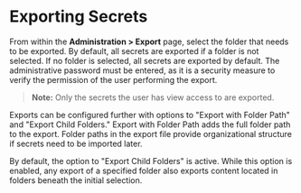 [title]: # (Exporting Secrets)
[tags]: # (Exporting Secrets)
[priority]: # (1000)

# Exporting Secrets

From within the **Administration > Export** page, select the folder that needs to be exported. By default, all secrets are exported if a folder is not selected. If no folder is selected, all secrets are exported by default. The administrative password must be entered, as it is a security measure to verify the permission of the user performing the export.

> **Note:** Only the secrets the user has view access to are exported.

Exports can be configured further with options to "Export with Folder Path" and "Export Child Folders." Export with Folder Path adds the full folder path to the export. Folder paths in the export file provide organizational structure if secrets need to be imported later.

By default, the option to "Export Child Folders" is active. While this option is enabled, any export of a specified folder also exports content located in folders beneath the initial selection.
